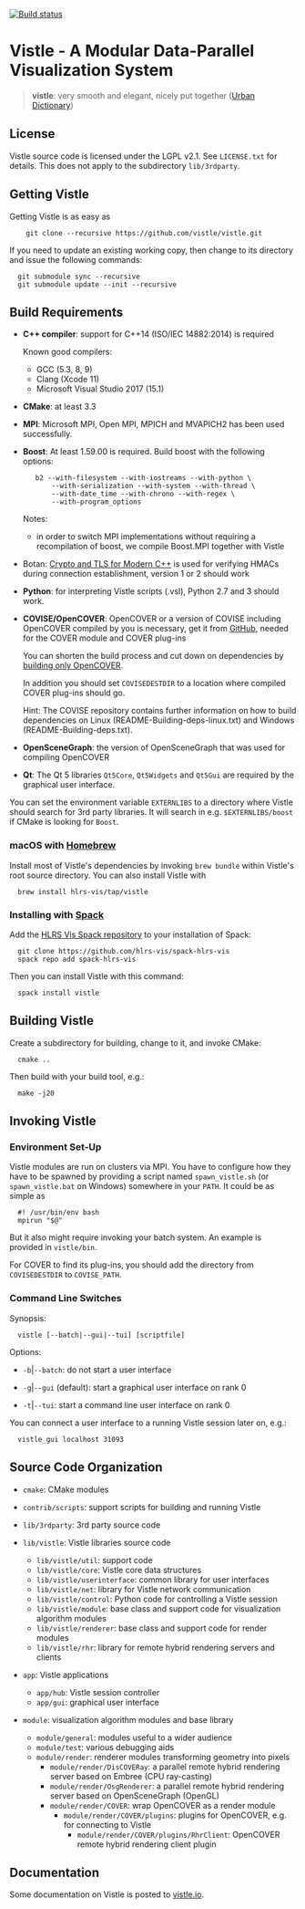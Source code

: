 [![Build status](https://github.com/vistle/vistle/workflows/CMake/badge.svg)](https://github.com/vistle/vistle/actions?query=workflow%3ACMake)

Vistle - A Modular Data-Parallel Visualization System
=====================================================

> **vistle**:
>	very smooth and elegant, nicely put together ([Urban Dictionary](http://www.urbandictionary.com/define.php?term=vistle))


License
-------

Vistle source code is licensed under the LGPL v2.1. See `LICENSE.txt` for
details. This does not apply to the subdirectory `lib/3rdparty`.


Getting Vistle
--------------

Getting Vistle is as easy as

		git clone --recursive https://github.com/vistle/vistle.git
      
If you need to update an existing working copy, then change to its directory and issue the following commands:
      
	  git submodule sync --recursive
	  git submodule update --init --recursive


Build Requirements
------------------

- **C++ compiler**:
  support for C++14 (ISO/IEC 14882:2014) is required

  Known good compilers:
  - GCC (5.3, 8, 9)
  - Clang (Xcode 11)
  - Microsoft Visual Studio 2017 (15.1)
  
- **CMake**:
  at least 3.3

- **MPI**:
  Microsoft MPI, Open MPI, MPICH and MVAPICH2 has been used successfully.

- **Boost**:
  At least 1.59.00 is required.
  Build boost with the following options:

         b2 --with-filesystem --with-iostreams --with-python \
             --with-serialization --with-system --with-thread \
             --with-date_time --with-chrono --with-regex \
             --with-program_options
     Notes:

     - in order to switch MPI implementations without requiring a recompilation of boost, we compile Boost.MPI together with Vistle

- Botan:
  [Crypto and TLS for Modern C++](https://botan.randombit.net/) is used for verifying HMACs during connection establishment,
  version 1 or 2 should work

- **Python**:
  for interpreting Vistle scripts (.vsl), Python 2.7 and 3 should work.

- **COVISE/OpenCOVER**:
  OpenCOVER or a version of COVISE including OpenCOVER compiled by you is necessary, get it from
  [GitHub](https://github.com/hlrs-vis/covise), needed for the COVER module and COVER plug-ins
 
  You can shorten the build process and cut down on dependencies by [building only OpenCOVER](https://github.com/hlrs-vis/covise#building-only-opencover).

  In addition you should set `COVISEDESTDIR` to a location where compiled COVER plug-ins
  should go.

  Hint: The COVISE repository contains further information on how to build dependencies
  on Linux (README-Building-deps-linux.txt) and Windows (README-Building-deps.txt).

- **OpenSceneGraph**:
  the version of OpenSceneGraph that was used for compiling OpenCOVER

- **Qt**:
  The Qt 5 libraries `Qt5Core`, `Qt5Widgets` and `Qt5Gui` are required by the graphical user interface.

You can set the environment variable `EXTERNLIBS` to a directory where Vistle
should search for 3rd party libraries.
It will search in e.g. `$EXTERNLIBS/boost` if CMake is looking for `Boost`.


### macOS with [Homebrew](https://brew.sh)

  Install most of Vistle's dependencies by invoking `brew bundle` within
  Vistle's root source directory. You can also install Vistle with

      brew install hlrs-vis/tap/vistle


### Installing with [Spack](https://spack.io)

  Add the [HLRS Vis Spack repository](https://github.com/hlrs-vis/spack-hlrs-vis) to your installation of Spack:

      git clone https://github.com/hlrs-vis/spack-hlrs-vis
      spack repo add spack-hlrs-vis

  Then you can install Vistle with this command:

      spack install vistle


Building Vistle
---------------

Create a subdirectory for building, change to it, and invoke CMake:

      cmake ..

Then build with your build tool, e.g.:

      make -j20


Invoking Vistle
---------------

### Environment Set-Up

Vistle modules are run on clusters via MPI. You have to configure how they
have to be spawned by providing a script named `spawn_vistle.sh` (or `spawn_vistle.bat`
on Windows) somewhere in your `PATH`. It could be as simple as

      #! /usr/bin/env bash
      mpirun "$@"

But it also might require invoking your batch system.
An example is provided in `vistle/bin`.

For COVER to find its plug-ins, you should add the directory from
`COVISEDESTDIR` to `COVISE_PATH`.

### Command Line Switches

Synopsis:

      vistle [--batch|--gui|--tui] [scriptfile]

Options:

* `-b`|`--batch`:
  do not start a user interface

* `-g`|`--gui` (default):
  start a graphical user interface on rank 0

* `-t`|`--tui`:
  start a command line user interface on rank 0

You can connect a user interface to a running Vistle session later on, e.g.:

      vistle_gui localhost 31093


Source Code Organization
------------------------

- `cmake`:
  CMake modules

- `contrib/scripts`:
  support scripts for building and running Vistle

- `lib/3rdparty`:
  3rd party source code

- `lib/vistle`:
  Vistle libraries source code

    - `lib/vistle/util`: support code
    - `lib/vistle/core`: Vistle core data structures
    - `lib/vistle/userinterface`: common library for user interfaces
    - `lib/vistle/net`: library for Vistle network communication
    - `lib/vistle/control`: Python code for controlling a Vistle session
    - `lib/vistle/module`: base class and support code for visualization algorithm modules
    - `lib/vistle/renderer`: base class and support code for render modules
    - `lib/vistle/rhr`: library for remote hybrid rendering servers and clients

- `app`:
  Vistle applications

    - `app/hub`: Vistle session controller
    - `app/gui`: graphical user interface

- `module`:
  visualization algorithm modules and base library

    - `module/general`: modules useful to a wider audience
    - `module/test`: various debugging aids
    - `module/render`: renderer modules transforming geometry into pixels
        - `module/render/DisCOVERay`: a parallel remote hybrid rendering server based on Embree (CPU ray-casting)
        - `module/render/OsgRenderer`: a parallel remote hybrid rendering server based on OpenSceneGraph (OpenGL)
        - `module/render/COVER`: wrap OpenCOVER as a render module
            - `module/render/COVER/plugins`: plugins for OpenCOVER, e.g. for connecting to Vistle
                - `module/render/COVER/plugins/RhrClient`: OpenCOVER remote hybrid rendering client plugin

Documentation
-------------

Some documentation on Vistle is posted to
[vistle.io](https://vistle.io).
